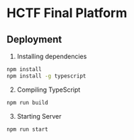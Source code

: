 # HCTF Final Platform

## Deployment

1. Installing dependencies
```bash
npm install
npm install -g typescript
```

2. Compiling TypeScript
```bash
npm run build
```

3. Starting Server
```bash
npm run start
```
